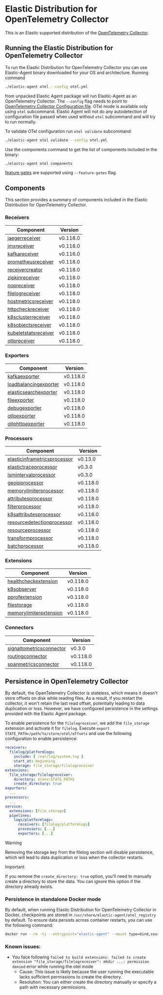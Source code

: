 # Elastic Distribution for OpenTelemetry Collector

This is an Elastic supported distribution of the [OpenTelemetry Collector](https://github.com/open-telemetry/opentelemetry-collector).

## Running the Elastic Distribution for OpenTelemetry Collector

To run the Elastic Distribution for OpenTelemetry Collector you can use Elastic-Agent binary downloaded for your OS and architecture.
Running command

```bash
./elastic-agent otel --config otel.yml
```

from unpacked Elastic Agent package will run Elastic-Agent as an OpenTelemetry Collector. The `--config` flag needs to point to [OpenTelemetry Collector Configuration file](https://opentelemetry.io/docs/collector/configuration/). OTel mode is available only using `otel` subcommand. Elastic Agent will not do any autodetection of configuration file passed when used without `otel` subcommand and will try to run normally.

To validate OTel configuration run `otel validate` subcommand:

```bash
./elastic-agent otel validate --config otel.yml
```

Use the components command to get the list of components included in the binary:

```bash
./elastic-agent otel components
```

[feature gates](https://github.com/open-telemetry/opentelemetry-collector/blob/main/featuregate/README.md#controlling-gates) are supported using `--feature-gates` flag.

## Components

This section provides a summary of components included in the Elastic Distribution for OpenTelemetry Collector.

### Receivers

| Component | Version |
|---|---|
| [jaegerreceiver](https://github.com/open-telemetry/opentelemetry-collector-contrib/blob/receiver/jaegerreceiver/v0.118.0/receiver/jaegerreceiver/README.md) | v0.118.0 |
| [jmxreceiver](https://github.com/open-telemetry/opentelemetry-collector-contrib/blob/receiver/jmxreceiver/v0.118.0/receiver/jmxreceiver/README.md) | v0.118.0 |
| [kafkareceiver](https://github.com/open-telemetry/opentelemetry-collector-contrib/blob/receiver/kafkareceiver/v0.116.0/receiver/kafkareceiver/README.md) | v0.116.0 |
| [prometheusreceiver](https://github.com/open-telemetry/opentelemetry-collector-contrib/blob/receiver/prometheusreceiver/v0.118.0/receiver/prometheusreceiver/README.md) | v0.118.0 |
| [receivercreator](https://github.com/open-telemetry/opentelemetry-collector-contrib/blob/receiver/receivercreator/v0.118.0/receiver/receivercreator/README.md) | v0.118.0 |
| [zipkinreceiver](https://github.com/open-telemetry/opentelemetry-collector-contrib/blob/receiver/zipkinreceiver/v0.118.0/receiver/zipkinreceiver/README.md) | v0.118.0 |
| [nopreceiver](https://github.com/open-telemetry/opentelemetry-collector/blob/receiver/nopreceiver/v0.118.0/receiver/nopreceiver/README.md) | v0.118.0 |
| [filelogreceiver](https://github.com/open-telemetry/opentelemetry-collector-contrib/blob/receiver/filelogreceiver/v0.118.0/receiver/filelogreceiver/README.md) | v0.118.0 |
| [hostmetricsreceiver](https://github.com/open-telemetry/opentelemetry-collector-contrib/blob/receiver/hostmetricsreceiver/v0.118.0/receiver/hostmetricsreceiver/README.md) | v0.118.0 |
| [httpcheckreceiver](https://github.com/open-telemetry/opentelemetry-collector-contrib/blob/receiver/httpcheckreceiver/v0.118.0/receiver/httpcheckreceiver/README.md) | v0.118.0 |
| [k8sclusterreceiver](https://github.com/open-telemetry/opentelemetry-collector-contrib/blob/receiver/k8sclusterreceiver/v0.118.0/receiver/k8sclusterreceiver/README.md) | v0.118.0 |
| [k8sobjectsreceiver](https://github.com/open-telemetry/opentelemetry-collector-contrib/blob/receiver/k8sobjectsreceiver/v0.118.0/receiver/k8sobjectsreceiver/README.md) | v0.118.0 |
| [kubeletstatsreceiver](https://github.com/open-telemetry/opentelemetry-collector-contrib/blob/receiver/kubeletstatsreceiver/v0.118.0/receiver/kubeletstatsreceiver/README.md) | v0.118.0 |
| [otlpreceiver](https://github.com/open-telemetry/opentelemetry-collector/blob/receiver/otlpreceiver/v0.118.0/receiver/otlpreceiver/README.md) | v0.118.0 |

### Exporters

| Component | Version |
|---|---|
| [kafkaexporter](https://github.com/open-telemetry/opentelemetry-collector-contrib/blob/exporter/kafkaexporter/v0.118.0/exporter/kafkaexporter/README.md) | v0.118.0 |
| [loadbalancingexporter](https://github.com/open-telemetry/opentelemetry-collector-contrib/blob/exporter/loadbalancingexporter/v0.118.0/exporter/loadbalancingexporter/README.md) | v0.118.0 |
| [elasticsearchexporter](https://github.com/open-telemetry/opentelemetry-collector-contrib/blob/exporter/elasticsearchexporter/v0.118.0/exporter/elasticsearchexporter/README.md) | v0.118.0 |
| [fileexporter](https://github.com/open-telemetry/opentelemetry-collector-contrib/blob/exporter/fileexporter/v0.118.0/exporter/fileexporter/README.md) | v0.118.0 |
| [debugexporter](https://github.com/open-telemetry/opentelemetry-collector/blob/exporter/debugexporter/v0.118.0/exporter/debugexporter/README.md) | v0.118.0 |
| [otlpexporter](https://github.com/open-telemetry/opentelemetry-collector/blob/exporter/otlpexporter/v0.118.0/exporter/otlpexporter/README.md) | v0.118.0 |
| [otlphttpexporter](https://github.com/open-telemetry/opentelemetry-collector/blob/exporter/otlphttpexporter/v0.118.0/exporter/otlphttpexporter/README.md) | v0.118.0 |

### Processors

| Component | Version |
|---|---|
| [elasticinframetricsprocessor](https://github.com/elastic/opentelemetry-collector-components/blob/processor/elasticinframetricsprocessor/v0.13.0/processor/elasticinframetricsprocessor/README.md) | v0.13.0 |
| [elastictraceprocessor](https://github.com/elastic/opentelemetry-collector-components/blob/processor/elastictraceprocessor/v0.3.0/processor/elastictraceprocessor/README.md) | v0.3.0 |
| [lsmintervalprocessor](https://github.com/elastic/opentelemetry-collector-components/blob/processor/lsmintervalprocessor/v0.3.0/processor/lsmintervalprocessor/README.md) | v0.3.0 |
| [geoipprocessor](https://github.com/open-telemetry/opentelemetry-collector-contrib/blob/processor/geoipprocessor/v0.118.0/processor/geoipprocessor/README.md) | v0.118.0 |
| [memorylimiterprocessor](https://github.com/open-telemetry/opentelemetry-collector/blob/processor/memorylimiterprocessor/v0.118.0/processor/memorylimiterprocessor/README.md) | v0.118.0 |
| [attributesprocessor](https://github.com/open-telemetry/opentelemetry-collector-contrib/blob/processor/attributesprocessor/v0.118.0/processor/attributesprocessor/README.md) | v0.118.0 |
| [filterprocessor](https://github.com/open-telemetry/opentelemetry-collector-contrib/blob/processor/filterprocessor/v0.118.0/processor/filterprocessor/README.md) | v0.118.0 |
| [k8sattributesprocessor](https://github.com/open-telemetry/opentelemetry-collector-contrib/blob/processor/k8sattributesprocessor/v0.118.0/processor/k8sattributesprocessor/README.md) | v0.118.0 |
| [resourcedetectionprocessor](https://github.com/open-telemetry/opentelemetry-collector-contrib/blob/processor/resourcedetectionprocessor/v0.118.0/processor/resourcedetectionprocessor/README.md) | v0.118.0 |
| [resourceprocessor](https://github.com/open-telemetry/opentelemetry-collector-contrib/blob/processor/resourceprocessor/v0.118.0/processor/resourceprocessor/README.md) | v0.118.0 |
| [transformprocessor](https://github.com/open-telemetry/opentelemetry-collector-contrib/blob/processor/transformprocessor/v0.118.0/processor/transformprocessor/README.md) | v0.118.0 |
| [batchprocessor](https://github.com/open-telemetry/opentelemetry-collector/blob/processor/batchprocessor/v0.118.0/processor/batchprocessor/README.md) | v0.118.0 |

### Extensions

| Component | Version |
|---|---|
| [healthcheckextension](https://github.com/open-telemetry/opentelemetry-collector-contrib/blob/extension/healthcheckextension/v0.118.0/extension/healthcheckextension/README.md) | v0.118.0 |
| [k8sobserver](https://github.com/open-telemetry/opentelemetry-collector-contrib/blob/extension/observer/k8sobserver/v0.118.0/extension/observer/k8sobserver/README.md) | v0.118.0 |
| [pprofextension](https://github.com/open-telemetry/opentelemetry-collector-contrib/blob/extension/pprofextension/v0.118.0/extension/pprofextension/README.md) | v0.118.0 |
| [filestorage](https://github.com/open-telemetry/opentelemetry-collector-contrib/blob/extension/storage/filestorage/v0.118.0/extension/storage/filestorage/README.md) | v0.118.0 |
| [memorylimiterextension](https://github.com/open-telemetry/opentelemetry-collector/blob/extension/memorylimiterextension/v0.118.0/extension/memorylimiterextension/README.md) | v0.118.0 |

### Connectors

| Component | Version |
|---|---|
| [signaltometricsconnector](https://github.com/elastic/opentelemetry-collector-components/blob/connector/signaltometricsconnector/v0.3.0/connector/signaltometricsconnector/README.md) | v0.3.0 |
| [routingconnector](https://github.com/open-telemetry/opentelemetry-collector-contrib/blob/connector/routingconnector/v0.118.0/connector/routingconnector/README.md) | v0.118.0 |
| [spanmetricsconnector](https://github.com/open-telemetry/opentelemetry-collector-contrib/blob/connector/spanmetricsconnector/v0.118.0/connector/spanmetricsconnector/README.md) | v0.118.0 |
## Persistence in OpenTelemetry Collector

By default, the OpenTelemetry Collector is stateless, which means it doesn't store offsets on disk while reading files. As a result, if you restart the collector, it won't retain the last read offset, potentially leading to data duplication or loss. However, we have configured persistence in the settings provided with the Elastic Agent package.

To enable persistence for the `filelogreceiver`, we add the `file_storage` extension and activate it for `filelog`.
Execute `export STATE_PATH=/path/to/store/otel/offsets` and use the following configuration to enable persistence:

```yaml
receivers:
  filelog/platformlogs:
    include: [ /var/log/system.log ]
    start_at: beginning
    storage: file_storage/filelogreceiver
extensions:
  file_storage/filelogreceiver:
    directory: ${env:STATE_PATH}
    create_directory: true
exporters:
  ...
processors:
  ...
service:
  extensions: [file_storage]
  pipelines:
    logs/platformlogs:
      receivers: [filelog/platformlogs]
      processors: [...]
      exporters: [...]
```

> [!WARNING]
Removing the storage key from the filelog section will disable persistence, which will lead to data duplication or loss when the collector restarts.

> [!IMPORTANT]
If you remove the `create_directory: true` option, you'll need to manually create a directory to store the data. You can ignore this option if the directory already exists.

### Persistence in standalone Docker mode

By default, when running Elastic Distribution for OpenTelemetry Collector in Docker, checkpoints are stored in `/usr/share/elastic-agent/otel_registry` by default. To ensure data persists across container restarts, you can use the following command:

```bash
docker run --rm -ti --entrypoint="elastic-agent" --mount type=bind,source=/path/on/host,target=/usr/share/elastic-agent/otel_registry  docker.elastic.co/beats/elastic-agent:9.0.0-SNAPSHOT otel
```

### Known issues:
-  You face following `failed to build extensions: failed to create extension "file_storage/filelogreceiver": mkdir ...: permission denied` error while running the otel mode
	- Cause: This issue is likely because the user running the executable lacks sufficient permissions to create the directory.
	- Resolution: You can either create the directory manually or specify a path with necessary permissions.
